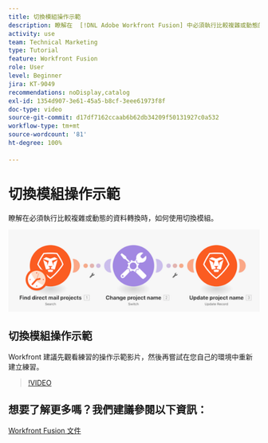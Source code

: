 ```yaml
---
title: 切換模組操作示範
description: 瞭解在  [!DNL Adobe Workfront Fusion] 中必須執行比較複雜或動態的資料轉換時如何使用切換模組。
activity: use
team: Technical Marketing
type: Tutorial
feature: Workfront Fusion
role: User
level: Beginner
jira: KT-9049
recommendations: noDisplay,catalog
exl-id: 1354d907-3e61-45a5-b8cf-3eee61973f8f
doc-type: video
source-git-commit: d17df7162ccaab6b62db34209f50131927c0a532
workflow-type: tm+mt
source-wordcount: '81'
ht-degree: 100%

---
```


# 切換模組操作示範

瞭解在必須執行比較複雜或動態的資料轉換時，如何使用切換模組。

![影像顯示使用切換模組](assets/beyond-basic-modules-4.png)

## 切換模組操作示範

Workfront 建議先觀看練習的操作示範影片，然後再嘗試在您自己的環境中重新建立練習。

>[!VIDEO](https://video.tv.adobe.com/v/335290/?quality=12&learn=on&enablevpops)



## 想要了解更多嗎？我們建議參閱以下資訊：

[Workfront Fusion 文件](https://experienceleague.adobe.com/docs/workfront/using/adobe-workfront-fusion/workfront-fusion-2.html?lang=zh-Hant)
